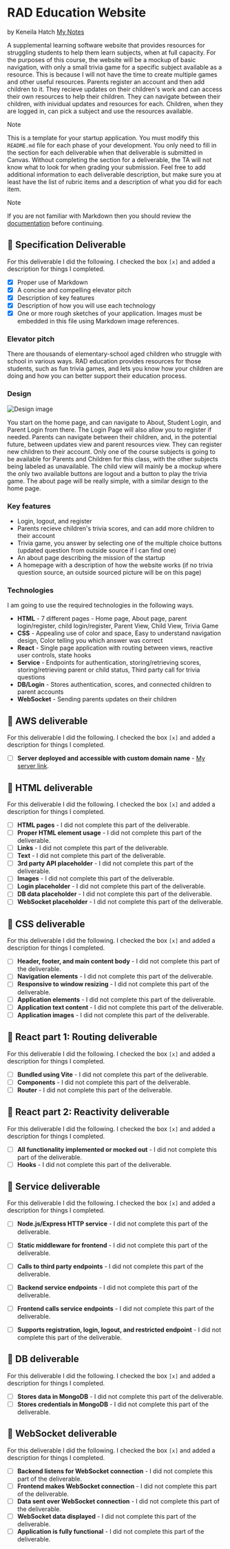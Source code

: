 # RAD Education Website
by Keneila Hatch
[My Notes](notes.md)

A supplemental learning software website that provides resources for struggling students to help them learn subjects, when at full capacity. For the purposes of this course, the website will be a mockup of basic navigation, with only a small trivia game for a specific subject available as a resource. This is because I will not have the time to create multiple games and other useful resources. Parents register an account and then add children to it. They recieve updates on their children's work and can access their own resources to help their children. They can navigate between their children, with inividual updates and resources for each. Children, when they are logged in, can pick a subject and use the resources available. 


> [!NOTE]
>  This is a template for your startup application. You must modify this `README.md` file for each phase of your development. You only need to fill in the section for each deliverable when that deliverable is submitted in Canvas. Without completing the section for a deliverable, the TA will not know what to look for when grading your submission. Feel free to add additional information to each deliverable description, but make sure you at least have the list of rubric items and a description of what you did for each item.

> [!NOTE]
>  If you are not familiar with Markdown then you should review the [documentation](https://docs.github.com/en/get-started/writing-on-github/getting-started-with-writing-and-formatting-on-github/basic-writing-and-formatting-syntax) before continuing.

## 🚀 Specification Deliverable

For this deliverable I did the following. I checked the box `[x]` and added a description for things I completed.

- [x] Proper use of Markdown
- [x] A concise and compelling elevator pitch
- [x] Description of key features
- [x] Description of how you will use each technology
- [x] One or more rough sketches of your application. Images must be embedded in this file using Markdown image references.

### Elevator pitch

There are thousands of elementary-school aged children who struggle with school in various ways. RAD education provides resources for those students, such as fun trivia games, and lets you know how your children are doing and how you can better support their education process. 

### Design

![Design image](RADEducationDesign.JPG)

You start on the home page, and can navigate to About, Student Login, and Parent Login from there. The Login Page will also allow you to register if needed. Parents can navigate between their children, and, in the potential future, between updates view and parent resources view. They can register new children to their account. Only one of the course subjects is going to be available for Parents and Children for this class, with the other subjects being labeled as unavailable. The child view will mainly be a mockup where the only two available buttons are logout and a button to play the trivia game. The about page will be really simple, with a similar design to the home page. 

### Key features

- Login, logout, and register
- Parents recieve children's trivia scores, and can add more children to their account
- Trivia game, you answer by selecting one of the multiple choice buttons (updated question from outside source if I can find one)
- An about page describing the mission of the startup
- A homepage with a description of how the website works (if no trivia question source, an outside sourced picture will be on this page)

### Technologies

I am going to use the required technologies in the following ways.

- **HTML** - 7 different pages - Home page, About page, parent login/register, child login/register, Parent View, Child View, Trivia Game
- **CSS** - Appealing use of color and space, Easy to understand navigation design, Color telling you which answer was correct
- **React** - Single page application with routing between views, reactive user controls, state hooks
- **Service** - Endpoints for authentication, storing/retrieving scores, storing/retrieving parent or child status, Third party call for trivia questions
- **DB/Login** - Stores authentication, scores, and connected children to parent accounts
- **WebSocket** - Sending parents updates on their children

## 🚀 AWS deliverable

For this deliverable I did the following. I checked the box `[x]` and added a description for things I completed.

- [ ] **Server deployed and accessible with custom domain name** - [My server link](https://yourdomainnamehere.click).

## 🚀 HTML deliverable

For this deliverable I did the following. I checked the box `[x]` and added a description for things I completed.

- [ ] **HTML pages** - I did not complete this part of the deliverable.
- [ ] **Proper HTML element usage** - I did not complete this part of the deliverable.
- [ ] **Links** - I did not complete this part of the deliverable.
- [ ] **Text** - I did not complete this part of the deliverable.
- [ ] **3rd party API placeholder** - I did not complete this part of the deliverable.
- [ ] **Images** - I did not complete this part of the deliverable.
- [ ] **Login placeholder** - I did not complete this part of the deliverable.
- [ ] **DB data placeholder** - I did not complete this part of the deliverable.
- [ ] **WebSocket placeholder** - I did not complete this part of the deliverable.

## 🚀 CSS deliverable

For this deliverable I did the following. I checked the box `[x]` and added a description for things I completed.

- [ ] **Header, footer, and main content body** - I did not complete this part of the deliverable.
- [ ] **Navigation elements** - I did not complete this part of the deliverable.
- [ ] **Responsive to window resizing** - I did not complete this part of the deliverable.
- [ ] **Application elements** - I did not complete this part of the deliverable.
- [ ] **Application text content** - I did not complete this part of the deliverable.
- [ ] **Application images** - I did not complete this part of the deliverable.

## 🚀 React part 1: Routing deliverable

For this deliverable I did the following. I checked the box `[x]` and added a description for things I completed.

- [ ] **Bundled using Vite** - I did not complete this part of the deliverable.
- [ ] **Components** - I did not complete this part of the deliverable.
- [ ] **Router** - I did not complete this part of the deliverable.

## 🚀 React part 2: Reactivity deliverable

For this deliverable I did the following. I checked the box `[x]` and added a description for things I completed.

- [ ] **All functionality implemented or mocked out** - I did not complete this part of the deliverable.
- [ ] **Hooks** - I did not complete this part of the deliverable.

## 🚀 Service deliverable

For this deliverable I did the following. I checked the box `[x]` and added a description for things I completed.

- [ ] **Node.js/Express HTTP service** - I did not complete this part of the deliverable.
- [ ] **Static middleware for frontend** - I did not complete this part of the deliverable.
- [ ] **Calls to third party endpoints** - I did not complete this part of the deliverable.
- [ ] **Backend service endpoints** - I did not complete this part of the deliverable.
- [ ] **Frontend calls service endpoints** - I did not complete this part of the deliverable.
- [ ] **Supports registration, login, logout, and restricted endpoint** - I did not complete this part of the deliverable.


## 🚀 DB deliverable

For this deliverable I did the following. I checked the box `[x]` and added a description for things I completed.

- [ ] **Stores data in MongoDB** - I did not complete this part of the deliverable.
- [ ] **Stores credentials in MongoDB** - I did not complete this part of the deliverable.

## 🚀 WebSocket deliverable

For this deliverable I did the following. I checked the box `[x]` and added a description for things I completed.

- [ ] **Backend listens for WebSocket connection** - I did not complete this part of the deliverable.
- [ ] **Frontend makes WebSocket connection** - I did not complete this part of the deliverable.
- [ ] **Data sent over WebSocket connection** - I did not complete this part of the deliverable.
- [ ] **WebSocket data displayed** - I did not complete this part of the deliverable.
- [ ] **Application is fully functional** - I did not complete this part of the deliverable.
